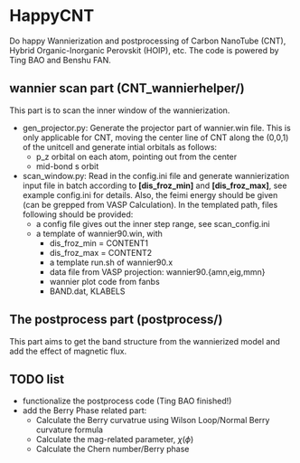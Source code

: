 # HappyCNT

Do happy Wannierization and postprocessing of Carbon NanoTube (CNT), Hybrid Organic-Inorganic Perovskit (HOIP), etc. The code is powered by Ting BAO and Benshu FAN.

## wannier scan part (CNT_wannierhelper/)
This part is to scan the inner window of the wannierization.
+ gen_projector.py: 
Generate the projector part of wannier.win file. This is only applicable for CNT, moving the center line of CNT along the (0,0,1) of the unitcell and generate intial orbitals as follows:
    - p_z orbital on each atom, pointing out from the center 
    - mid-bond s orbit
+ scan_window.py:
    Read in the config.ini file and generate wannierization input file in batch according to **[dis_froz_min]** and **[dis_froz_max]**, see example config.ini for details. Also, the feimi energy should be given (can be grepped from VASP Calculation). In the templated path, files following should be provided:
    - a config file gives out the inner step range, see scan_config.ini
    - a template of wannier90.win, with 
        +  dis_froz_min = CONTENT1
        +  dis_froz_max = CONTENT2
        + a template run.sh of wannier90.x
        + data file from VASP projection: wannier90.{amn,eig,mmn}
        + wannier plot code from fanbs
        + BAND.dat, KLABELS


## The postprocess part (postprocess/)
This part aims to get the band structure from the wannierized model and add the effect of magnetic flux.


## TODO list
+ functionalize the postprocess code (Ting BAO finished!)
+ add the Berry Phase related part:
    + Calculate the Berry curvatrue using Wilson Loop/Normal Berry curvature formula
    + Calculate the mag-related parameter, $\chi(\phi)$ 
    + Calculate the Chern number/Berry phase
